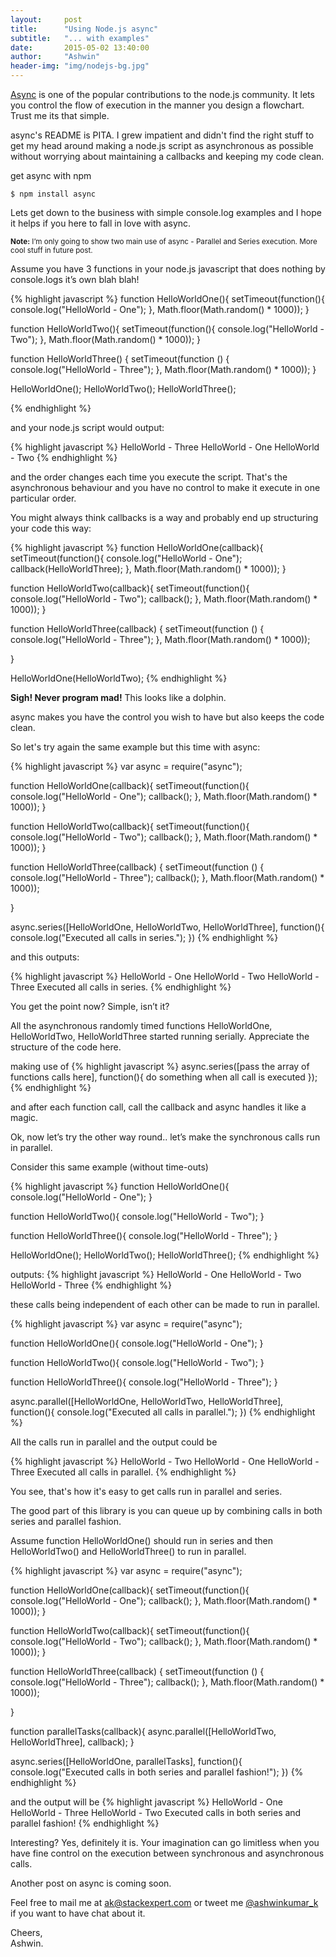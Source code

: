 ```yaml
---
layout:     post
title:      "Using Node.js async"
subtitle:   "... with examples"
date:       2015-05-02 13:40:00
author:     "Ashwin"
header-img: "img/nodejs-bg.jpg"
---
```


<a href="https://www.npmjs.com/package/async" target="_blank">Async</a> is one of the popular contributions to the node.js community. It lets you control the flow of execution in the manner you design a flowchart. Trust me its that simple. 

async's README is PITA. I grew impatient and didn't find the right stuff to get my head around making a node.js script as asynchronous as possible without worrying about maintaining a callbacks and keeping my code clean. 

get async with npm

```
$ npm install async
```

Lets get down to the business with simple console.log examples and I hope it helps if you here to fall in love with async. 

<small><strong>Note:</strong> I’m only going to show two main use of async - Parallel and Series execution. More cool stuff in future post.</small>

Assume you have 3 functions in your node.js javascript that does nothing by console.logs it’s own blah blah! 

{% highlight javascript %} 
function HelloWorldOne(){
    setTimeout(function(){
        console.log("HelloWorld - One");
    }, Math.floor(Math.random() * 1000));
}

function HelloWorldTwo(){
    setTimeout(function(){
        console.log("HelloWorld - Two");
    }, Math.floor(Math.random() * 1000));
}


function HelloWorldThree() {
    setTimeout(function () {
        console.log("HelloWorld - Three");
    }, Math.floor(Math.random() * 1000));
}

HelloWorldOne();
HelloWorldTwo();
HelloWorldThree();

{% endhighlight %}

and your node.js script would output:

{% highlight javascript %} 
HelloWorld - Three
HelloWorld - One
HelloWorld - Two
{% endhighlight %}

and the order changes each time you execute the script. That's the asynchronous behaviour and you have no control to make it execute in one particular order. 

You might always think callbacks is a way and probably end up structuring your code this way:

{% highlight javascript %} 
function HelloWorldOne(callback){
    setTimeout(function(){
        console.log("HelloWorld - One");
        callback(HelloWorldThree);
    }, Math.floor(Math.random() * 1000));
}

function HelloWorldTwo(callback){
    setTimeout(function(){
        console.log("HelloWorld - Two");
        callback();
    }, Math.floor(Math.random() * 1000));
}


function HelloWorldThree(callback) {
    setTimeout(function () {
        console.log("HelloWorld - Three");
    }, Math.floor(Math.random() * 1000));

}

HelloWorldOne(HelloWorldTwo);
{% endhighlight %}


<strong>Sigh! Never program mad!</strong> This looks like a dolphin. 

async makes you have the control you wish to have but also keeps the code clean. 

So let's try again the same example but this time with async:

{% highlight javascript %} 
var async = require("async");

function HelloWorldOne(callback){
    setTimeout(function(){
        console.log("HelloWorld - One");
        callback();
    }, Math.floor(Math.random() * 1000));
}

function HelloWorldTwo(callback){
    setTimeout(function(){
        console.log("HelloWorld - Two");
        callback();
    }, Math.floor(Math.random() * 1000));
}

function HelloWorldThree(callback) {
    setTimeout(function () {
        console.log("HelloWorld - Three");
        callback();
    }, Math.floor(Math.random() * 1000));

}

async.series([HelloWorldOne, HelloWorldTwo, HelloWorldThree], function(){
    console.log("Executed all calls in series.");
})
{% endhighlight %}

and this outputs:

{% highlight javascript %} 
HelloWorld - One
HelloWorld - Two
HelloWorld - Three
Executed all calls in series.
{% endhighlight %}

You get the point now? Simple, isn’t it?

All the asynchronous randomly timed functions HelloWorldOne, HelloWorldTwo, HelloWorldThree started running serially. Appreciate the structure of the code here. 

making use of 
{% highlight javascript %} 
async.series([pass the array of functions calls here], function(){
   do something when all call is executed
});
{% endhighlight %}

and after each function call, call the callback and async handles it like a magic. 

Ok, now let’s try the other way round.. let’s make the synchronous calls run in parallel. 

Consider this same example (without time-outs)

{% highlight javascript %} 
function HelloWorldOne(){
    console.log("HelloWorld - One");
}

function HelloWorldTwo(){
    console.log("HelloWorld - Two");
}

function HelloWorldThree(){
    console.log("HelloWorld - Three");
}

HelloWorldOne();
HelloWorldTwo();
HelloWorldThree();
{% endhighlight %}

outputs:
{% highlight javascript %} 
HelloWorld - One
HelloWorld - Two
HelloWorld - Three
{% endhighlight %}

these calls being independent of each other can be made to run in parallel.

{% highlight javascript %} 
var async = require("async");

function HelloWorldOne(){
    console.log("HelloWorld - One");
}

function HelloWorldTwo(){
    console.log("HelloWorld - Two");
}

function HelloWorldThree(){
    console.log("HelloWorld - Three");
}

async.parallel([HelloWorldOne, HelloWorldTwo, HelloWorldThree], function(){
    console.log("Executed all calls in parallel.");
})
{% endhighlight %}

All the calls run in parallel and the output could be

{% highlight javascript %} 
HelloWorld - Two
HelloWorld - One
HelloWorld - Three
Executed all calls in parallel.
{% endhighlight %}

You see, that's how it's easy to get calls run in parallel and series. 

The good part of this library is you can queue up by combining calls in both series and parallel fashion. 

Assume function HelloWorldOne() should run in series and then HelloWorldTwo() and HelloWorldThree() to run in parallel. 

{% highlight javascript %} 
var async = require("async");

function HelloWorldOne(callback){
    setTimeout(function(){
        console.log("HelloWorld - One");
        callback();
    }, Math.floor(Math.random() * 1000));
}

function HelloWorldTwo(callback){
    setTimeout(function(){
        console.log("HelloWorld - Two");
        callback();
    }, Math.floor(Math.random() * 1000));
}

function HelloWorldThree(callback) {
    setTimeout(function () {
        console.log("HelloWorld - Three");
        callback();
    }, Math.floor(Math.random() * 1000));

}

function parallelTasks(callback){
    async.parallel([HelloWorldTwo, HelloWorldThree], callback);
}

async.series([HelloWorldOne, parallelTasks], function(){
    console.log("Executed calls in both series and parallel fashion!");
})
{% endhighlight %}

and the output will be 
{% highlight javascript %} 
HelloWorld - One
HelloWorld - Three
HelloWorld - Two
Executed calls in both series and parallel fashion!
{% endhighlight %}

Interesting? Yes, definitely it is. Your imagination can go limitless when you have fine control on the execution between synchronous and asynchronous calls. 

Another post on async is coming soon. 

Feel free to mail me at <a href="mailto:ak@stackexpert.com?Subject=Nodejs-async" target="_top">ak@stackexpert.com</a> or tweet me <a href="https://twitter.com/ashwinkumar_k" target="_blank">@ashwinkumar_k</a> if you want to have chat about it. 

Cheers, 
<br> 
Ashwin.
